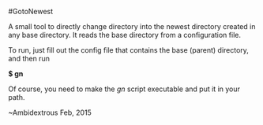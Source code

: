 #GotoNewest

A small tool to directly change directory into the newest
directory created in any base directory. It reads the base
directory from a configuration file.

To run, just fill out the config file that contains the base
(parent) directory, and then run

**$ gn**

Of course, you need to make the _gn_ script executable and put
it in your path.

~Ambidextrous
Feb, 2015
